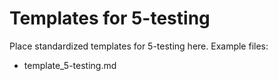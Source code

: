 # Templates for 5-testing

Place standardized templates for 5-testing here. Example files:
- template_5-testing.md
